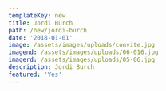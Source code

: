 ```yaml
---
templateKey: new
title: Jordi Burch
path: /new/jordi-burch
date: '2018-01-01'
image: /assets/images/uploads/convite.jpg
imagend: /assets/images/uploads/06-016.jpg
imagerd: /assets/images/uploads/05-06.jpg
description: Jordi Burch
featured: 'Yes'
---
```


